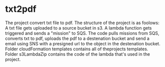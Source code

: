 # txt2pdf
The project convert txt file to pdf.
The structure of the project is as foolows:
  A txt file gets uploaded to a source bucket in s3.
  A lambda function gets triggered and sends a "mission" to SQS.
  The code pulls missions from SQS, converts txt to pdf, uploads the pdf to a destenation bucket and send a email using SNS with a presigned url to the object in the       destenation bucket.
Folder cloudFormation templates contains all of theprojects templates.
Folder s3LambdaZip contains the code of the lambda that's used in the project.
